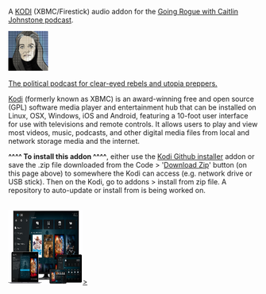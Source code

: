 A <a href="www.kodi.tv">KODI</a> (XBMC/Firestick) audio addon for the <a href="http://caitlinjohnstone.com">Going Rogue with Caitlin Johnstone podcast</a>.<br>

<a href="https://www.caitlinjohnstone.com/"><img src="https://github.com/leopheard/CaitlinJohnstone/blob/master/resources/media/1.jpg?raw=true" width="80" height="80" alt="Caitlin Johnstone"><br>

The political podcast for clear-eyed rebels and utopia preppers.<br>

<a href="www.kodi.tv">Kodi</a> (formerly known as XBMC) is an award-winning free and open source (GPL) software media player and entertainment hub that can be installed on Linux, OSX, Windows, iOS and Android, featuring a 10-foot user interface for use with televisions and remote controls. It allows users to play and view most videos, music, podcasts, and other digital media files from local and network storage media and the internet.<br>

<b>^^^^ To install this addon ^^^^</b>, either use the <a href="https://www.tvaddons.co/github-browser-kodi/">Kodi Github installer</a> addon or save the .zip file downloaded from the Code > '<a href="https://github.com/leopheard/CaitlinJohnstone/archive/refs/heads/master.zip">Download Zip</a>' button (on this page above) to somewhere the Kodi can access (e.g. network drive or USB stick). Then on the Kodi, go to addons > install from zip file. A repository to auto-update or install from is being worked on.<br>

<br><a href="https://www.kodi.tv"><img src="https://github.com/leopheard/Audio-Podcasts/blob/master/resources/media/about--devices.jpg?raw=true" width="150" height="150" alt="Kodi.tv">>
